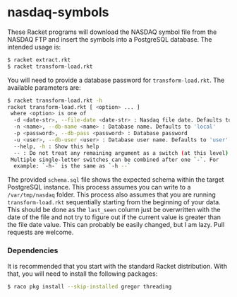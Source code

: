 # nasdaq-symbols
These Racket programs will download the NASDAQ symbol file from the NASDAQ FTP and insert the symbols into a PostgreSQL database. The intended usage is:

```bash
$ racket extract.rkt
$ racket transform-load.rkt
```

You will need to provide a database password for `transform-load.rkt`. The available parameters are:

```bash
$ racket transform-load.rkt -h
racket transform-load.rkt [ <option> ... ]
 where <option> is one of
  -d <date-str>, --file-date <date-str> : Nasdaq file date. Defaults to today
  -n <name>, --db-name <name> : Database name. Defaults to 'local'
  -p <password>, --db-pass <password> : Database password
  -u <user>, --db-user <user> : Database user name. Defaults to 'user'
  --help, -h : Show this help
  -- : Do not treat any remaining argument as a switch (at this level)
 Multiple single-letter switches can be combined after one `-`. For
  example: `-h-` is the same as `-h --`
```

The provided `schema.sql` file shows the expected schema within the target PostgreSQL instance. This process assumes you can write to a `/var/tmp/nasdaq` folder. This process also assumes that you are running `transform-load.rkt` sequentially starting from the beginning of your data. This should be done as the `last_seen` column just be overwritten with the date of the file and not try to figure out if the current value is greater than the file date value. This can probably be easily changed, but I am lazy. Pull requests are welcome.

### Dependencies

It is recommended that you start with the standard Racket distribution. With that, you will need to install the following packages:

```bash
$ raco pkg install --skip-installed gregor threading
```
